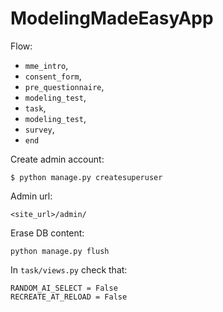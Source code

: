 # ModelingMadeEasyApp


Flow:
* `mme_intro`,
* `consent_form`,
* `pre_questionnaire`,
* `modeling_test`,
* `task`,
* `modeling_test`,
* `survey`,
* `end`

Create admin account:
    
    $ python manage.py createsuperuser

Admin url:

    <site_url>/admin/


Erase DB content:

    python manage.py flush


In `task/views.py` check that:
    
    RANDOM_AI_SELECT = False
    RECREATE_AT_RELOAD = False